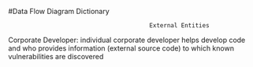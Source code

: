 #Data Flow Diagram Dictionary

                                            External Entities
Corporate Developer: individual corporate developer helps develop code and who provides information (external source code) to which known vulnerabilities are discovered
